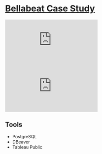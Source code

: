 # [Bellabeat Case Study](https://public.tableau.com/views/BellabeatCaseStudy_16588024394680/D1-Title?:language=en-US&:display_count=n&:origin=viz_share_link)

![Bellabeat-preview-1.pdf](https://github.com/ryyanpark/My-Data-Visualizations/files/9356924/Bellabeat-preview-1.pdf)
![Bellabeat-preview-2.pdf](https://github.com/ryyanpark/My-Data-Visualizations/files/9356925/Bellabeat-preview-2.pdf)


## Tools
* PostgreSQL
* DBeaver
* Tableau Public
